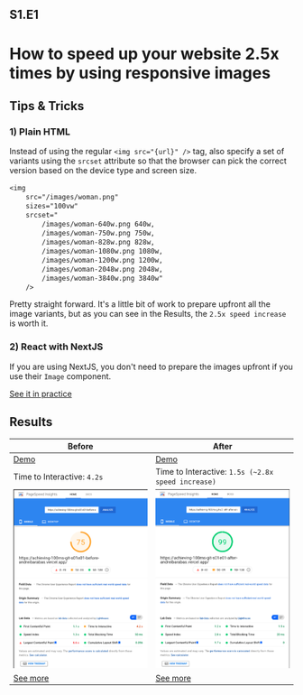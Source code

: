 ## S1.E1

# How to speed up your website 2.5x times by using responsive images

## Tips & Tricks

### 1) Plain HTML

Instead of using the regular `<img src="{url}" />` tag, also specify a set of variants using the `srcset` attribute so that the browser can pick the correct version based on the device type and screen size.

```
<img
    src="/images/woman.png"
    sizes="100vw"
    srcset="
        /images/woman-640w.png 640w,
        /images/woman-750w.png 750w,
        /images/woman-828w.png 828w,
        /images/woman-1080w.png 1080w,
        /images/woman-1200w.png 1200w,
        /images/woman-2048w.png 2048w,
        /images/woman-3840w.png 3840w"
    />
```

Pretty straight forward. It's a little bit of work to prepare upfront all the image variants, but as you can see in the Results, the `2.5x speed increase` is worth it.

### 2) React with NextJS

If you are using NextJS, you don't need to prepare the images upfront if you use their `Image` component.

[See it in practice](https://github.com/andreibarabas/achieving-100ms/compare/S01.E01-before...S01.E01-after)

## Results

| Before                                                                                                                                              | After                                                                                                                                              |
| --------------------------------------------------------------------------------------------------------------------------------------------------- | -------------------------------------------------------------------------------------------------------------------------------------------------- |
| [Demo](https://achieving-100ms-git-s01e01-before-andreibarabas.vercel.app)                                                                          | [Demo](https://achieving-100ms-git-s01e01-after-andreibarabas.vercel.app)                                                                          |
| Time to Interactive: `4.2s`                                                                                                                         | Time to Interactive: `1.5s (~2.8x speed increase)`                                                                                                 |
| ![Before](results/before.png)                                                                                                                       | ![After](results/after.png)                                                                                                                        |
| [See more](https://developers.google.com/speed/pagespeed/insights/?url=https%3A%2F%2Fachieving-100ms-git-s01e01-before-andreibarabas.vercel.app%2F) | [See more](https://developers.google.com/speed/pagespeed/insights/?url=https%3A%2F%2Fachieving-100ms-git-s01e01-after-andreibarabas.vercel.app%2F) |
